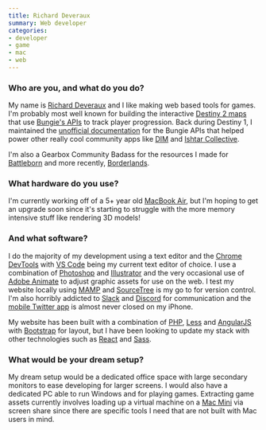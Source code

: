 ```yaml
---
title: Richard Deveraux
summary: Web developer
categories:
- developer
- game
- mac
- web
---
```


### Who are you, and what do you do?

My name is [Richard Deveraux](https://lowlidev.com.au/ "Richard's website.") and I like making web based tools for games. I'm probably most well known for building the interactive [Destiny 2 maps](https://lowlidev.com.au/destiny/maps/ "Richard's interactive Destiny 2 maps.") that use [Bungie's APIs](https://github.com/Bungie-net/api "The API documentation for Bungie's Destiny APIs.") to track player progression. Back during Destiny 1, I maintained the [unofficial documentation](https://destinydevs.github.io/BungieNetPlatform/ "The unofficial docs for Destiny 1's APIs.") for the Bungie APIs that helped power other really cool community apps like [DIM][] and [Ishtar Collective](https://www.ishtar-collective.net/ "A lore resource for Destiny.").

I'm also a Gearbox Community Badass for the resources I made for [Battleborn](https://lowlidev.com.au/battleborn/ "Richard's Battleborn tools.") and more recently, [Borderlands](https://lowlidev.com.au/borderlands/ "Richard's Borderlands tools.").

### What hardware do you use?

I'm currently working off of a 5+ year old [MacBook Air][macbook-air], but I'm hoping to get an upgrade soon since it's starting to struggle with the more memory intensive stuff like rendering 3D models!

### And what software?

I do the majority of my development using a text editor and the [Chrome DevTools][chrome-devtools] with [VS Code][visual-studio-code] being my current text editor of choice. I use a combination of [Photoshop][] and [Illustrator][] and the very occasional use of [Adobe Animate][animate] to adjust graphic assets for use on the web. I test my website locally using [MAMP][] and [SourceTree][] is my go to for version control. I'm also horribly addicted to [Slack][] and [Discord][] for communication and the [mobile Twitter app][twitter-ios] is almost never closed on my iPhone.

My website has been built with a combination of [PHP][], [Less][less.2] and [AngularJS][] with [Bootstrap][] for layout, but I have been looking to update my stack with other technologies such as [React][] and [Sass][].

### What would be your dream setup?

My dream setup would be a dedicated office space with large secondary monitors to ease developing for larger screens. I would also have a dedicated PC able to run Windows and for playing games. Extracting game assets currently involves loading up a virtual machine on a [Mac Mini][mac-mini] via screen share since there are specific tools I need that are not built with Mac users in mind.

[mac-mini]: https://www.apple.com/mac-mini/ "A small desktop computer."
[macbook-air]: https://www.apple.com/macbook-air/ "A very thin laptop."
[angularjs]: https://angularjs.org/ "A JavaScript framework."
[animate]: https://en.wikipedia.org/wiki/Adobe_Animate "A vector animation suite."
[bootstrap]: https://getbootstrap.com/ "A front-end web framework."
[chrome-devtools]: https://developer.chrome.com/devtools "Web developer tools built into Chrome."
[dim]: https://destinyitemmanager.com/ "A tool for managing gear within Destiny 2."
[discord]: https://discordapp.com/ "A voice and text chat service."
[illustrator]: https://www.adobe.com/products/illustrator.html "A vector graphics editor."
[less.2]: http://lesscss.org/ "A CSS framework."
[mamp]: https://www.mamp.info/en/ "A one-click Mac solution for Apache, MySQL, PHP."
[photoshop]: https://www.adobe.com/products/photoshop.html "A bitmap image editor."
[php]: https://php.net/ "An interpreted scripting language."
[react]: https://facebook.github.io/react/ "A JavaScript UI framework."
[sass]: https://sass-lang.com/ "A syntax wrapper for CSS."
[slack]: https://slack.com/ "A collaboration service."
[sourcetree]: https://www.sourcetreeapp.com/ "A Mac GUI client for Git, Subversion and Mercurial."
[twitter-ios]: https://itunes.apple.com/app/twitter/id333903271 "A Twitter client."
[visual-studio-code]: https://code.visualstudio.com/ "A development IDE."
